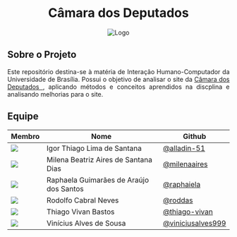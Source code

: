 <h1 align="center">
Câmara dos Deputados
</h1>

<p align= "center"

![Logo](https://s2.static.brasilescola.uol.com.br/be/2022/06/congresso-nacional.jpg)
<p/>

## Sobre o Projeto
<p align="justify">
Este repositório destina-se à matéria de Interação Humano-Computador da Universidade de Brasília. Possui o objetivo de analisar o site da <a href="https://www.camara.leg.br/">Câmara dos Deputados </a>, aplicando métodos e conceitos aprendidos na discplina e analisando melhorias para o site.
<p/>

## Equipe

|Membro|Nome|Github|
|------|------|---------|
|<img src= "https://avatars.githubusercontent.com/u/78519040?v=4"> | Igor Thiago Lima de Santana |[@alladin-51](https://github.com/Alladin-51)|
|<img src= "https://avatars.githubusercontent.com/u/97989639?v=4"> | Milena Beatriz Aires de Santana Dias |[@milenaaires](https://github.com/milenaaires)|
|<img src= "https://avatars.githubusercontent.com/u/64171633?v=4"> | Raphaela Guimarães de Araújo dos Santos |[@raphaiela](https://github.com/raphaiela)|
|<img src= "https://avatars.githubusercontent.com/u/9947506?v=4"> | Rodolfo Cabral Neves |[@roddas](https://github.com/roddas)|
|<img src= "https://avatars.githubusercontent.com/u/80918128?v=4"> | Thiago Vivan Bastos |[@thiago-vivan](https://github.com/thiago-vivan)|
|<img src= "https://avatars.githubusercontent.com/u/77307847?v=4"> | Vinícius Alves de Sousa |[@viniciusalves999](https://github.com/viniciusalves999)|
